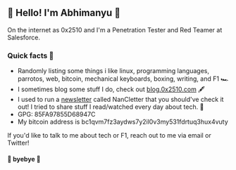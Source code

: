 ## :wave: Hello! I'm Abhimanyu :wave:

<!-- <img src="https://i.giphy.com/media/dbtDDSvWErdf2/giphy.webp"></img> -->

On the internet as 0x2510 and I'm a Penetration Tester and Red Teamer at Salesforce.


### Quick facts 🧩

- Randomly listing some things i like linux, programming languages, parrotos, web, bitcoin, mechanical keyboards, boxing, writing, and F1 🏎️
- I sometimes blog some stuff I do, check out [blog.0x2510.com](https://blog.0x2510.com/) 🖋
- I used to run a [newsletter](https://nancletter.0x2510.com) called NanCletter that you should've check it out! I tried to share stuff I read/watched every day about tech. 📰
- GPG: 85FA97855D68947C
- My bitcoin address is bc1qvm7fz3aydws7y2il0v3my531fdrtuq3hux4vuty

If you'd like to talk to me about tech or F1, reach out to me via email or Twitter!

#### :wave: byebye :wave:
